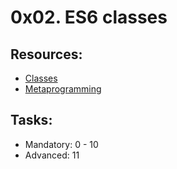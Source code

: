# 0x02. ES6 classes

## Resources:
* [Classes](https://intranet.alxswe.com/rltoken/ke2dSL31JbpAUBW0qWE9WA)
* [Metaprogramming](https://intranet.alxswe.com/rltoken/6OgF5QGbYclp_cwATfq-0g)

## Tasks:
* Mandatory: 0 - 10
* Advanced: 11
